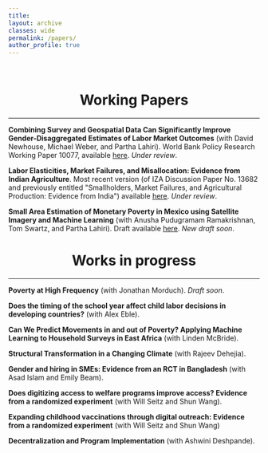 ```yaml
---
title: 
layout: archive
classes: wide
permalink: /papers/
author_profile: true
---
```

<br/> 


# <center> Working Papers </center>
- - -


**Combining Survey and Geospatial Data Can Significantly Improve Gender-Disaggregated Estimates of Labor Market Outcomes** (with David Newhouse, Michael Weber, and Partha Lahiri). World Bank Policy Research Working Paper 10077, available [<ins>here</ins>](https://documents.worldbank.org/en/publication/documents-reports/documentdetail/099321406092229138/idu016f95e0806fc6044ea0b843007d5dc0ef17e). _Under review_.

**Labor Elasticities, Market Failures, and Misallocation: Evidence from Indian Agriculture**. Most recent version (of IZA Discussion Paper No. 13682 and previously entitled "Smallholders, Market Failures, and Agricultural Production: Evidence from India") available [<ins>here</ins>](/assets/papers/merfeld_markets.pdf). _Under review_.

**Small Area Estimation of Monetary Poverty in Mexico using Satellite Imagery and Machine Learning** (with Anusha Pudugramam Ramakrishnan, Tom Swartz, and Partha Lahiri). Draft available [<ins>here</ins>](/assets/papers/merfeld_et_al_SAEpovertyMexico.pdf). _New draft soon_.







# <center> Works in progress </center>
- - -

**Poverty at High Frequency** (with Jonathan Morduch). _Draft soon_.

**Does the timing of the school year affect child labor decisions in developing countries?** (with Alex Eble).

**Can We Predict Movements in and out of Poverty? Applying Machine Learning to Household Surveys in East Africa** (with Linden McBride).

**Structural Transformation in a Changing Climate** (with Rajeev Dehejia).

**Gender and hiring in SMEs: Evidence from an RCT in Bangladesh** (with Asad Islam and Emily Beam).

**Does digitizing access to welfare programs improve access? Evidence from a randomized experiment** (with Will Seitz and Shun Wang).

**Expanding childhood vaccinations through digital outreach: Evidence from a randomized experiment** (with Will Seitz and Shun Wang)

**Decentralization and Program Implementation** (with Ashwini Deshpande).


